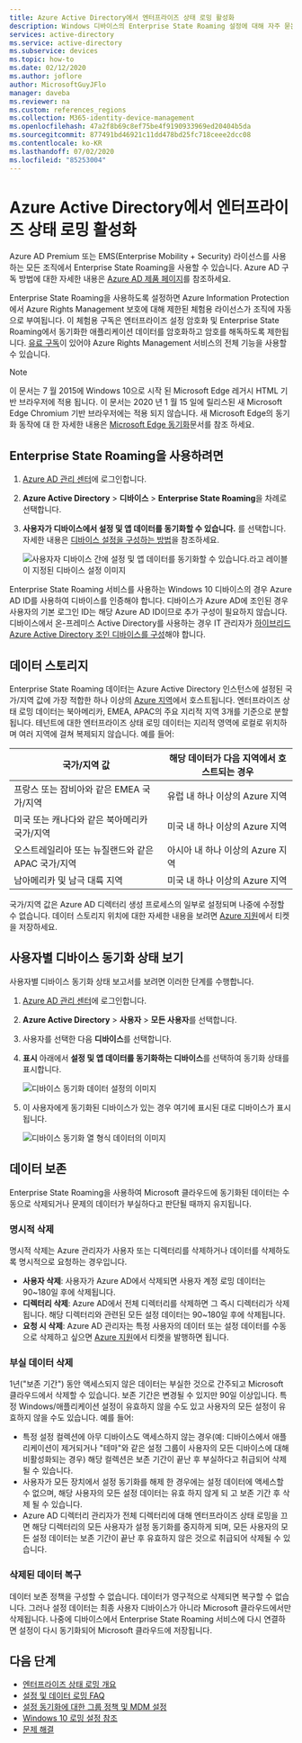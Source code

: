 ```yaml
---
title: Azure Active Directory에서 엔터프라이즈 상태 로밍 활성화
description: Windows 디바이스의 Enterprise State Roaming 설정에 대해 자주 묻는 질문과 대답입니다.
services: active-directory
ms.service: active-directory
ms.subservice: devices
ms.topic: how-to
ms.date: 02/12/2020
ms.author: joflore
author: MicrosoftGuyJFlo
manager: daveba
ms.reviewer: na
ms.custom: references_regions
ms.collection: M365-identity-device-management
ms.openlocfilehash: 47a2f8b69c8ef75be4f9190933969ed20404b5da
ms.sourcegitcommit: 877491bd46921c11dd478bd25fc718ceee2dcc08
ms.contentlocale: ko-KR
ms.lasthandoff: 07/02/2020
ms.locfileid: "85253004"
---
```

# <a name="enable-enterprise-state-roaming-in-azure-active-directory"></a>Azure Active Directory에서 엔터프라이즈 상태 로밍 활성화

Azure AD Premium 또는 EMS(Enterprise Mobility + Security) 라이선스를 사용하는 모든 조직에서 Enterprise State Roaming을 사용할 수 있습니다. Azure AD 구독 방법에 대한 자세한 내용은 [Azure AD 제품 페이지](https://azure.microsoft.com/services/active-directory)를 참조하세요.

Enterprise State Roaming을 사용하도록 설정하면 Azure Information Protection에서 Azure Rights Management 보호에 대해 제한된 체험용 라이선스가 조직에 자동으로 부여됩니다. 이 체험용 구독은 엔터프라이즈 설정 암호화 및 Enterprise State Roaming에서 동기화한 애플리케이션 데이터를 암호화하고 암호를 해독하도록 제한됩니다. [유료 구독](https://azure.microsoft.com/pricing/details/information-protection/)이 있어야 Azure Rights Management 서비스의 전체 기능을 사용할 수 있습니다.

> [!NOTE]
> 이 문서는 7 월 2015에 Windows 10으로 시작 된 Microsoft Edge 레거시 HTML 기반 브라우저에 적용 됩니다. 이 문서는 2020 년 1 월 15 일에 릴리스된 새 Microsoft Edge Chromium 기반 브라우저에는 적용 되지 않습니다. 새 Microsoft Edge의 동기화 동작에 대 한 자세한 내용은 [Microsoft Edge 동기화](/deployedge/microsoft-edge-enterprise-sync)문서를 참조 하세요.

## <a name="to-enable-enterprise-state-roaming"></a>Enterprise State Roaming을 사용하려면

1. [Azure AD 관리 센터](https://aad.portal.azure.com/)에 로그인합니다.
1. **Azure Active Directory** &gt; **디바이스** &gt; **Enterprise State Roaming**을 차례로 선택합니다.
1. **사용자가 디바이스에서 설정 및 앱 데이터를 동기화할 수 있습니다.** 를 선택합니다. 자세한 내용은 [디바이스 설정을 구성하는 방법](/azure/active-directory/device-management-azure-portal)을 참조하세요.
  
   ![사용자자 디바이스 간에 설정 및 앱 데이터를 동기화할 수 있습니다.라고 레이블이 지정된 디바이스 설정 이미지](./media/enterprise-state-roaming-enable/device-settings.png)
  
Enterprise State Roaming 서비스를 사용하는 Windows 10 디바이스의 경우 Azure AD ID를 사용하여 디바이스를 인증해야 합니다. 디바이스가 Azure AD에 조인된 경우 사용자의 기본 로그인 ID는 해당 Azure AD ID이므로 추가 구성이 필요하지 않습니다. 디바이스에서 온-프레미스 Active Directory를 사용하는 경우 IT 관리자가 [하이브리드 Azure Active Directory 조인 디바이스를 구성](hybrid-azuread-join-manual-steps.md)해야 합니다. 

## <a name="data-storage"></a>데이터 스토리지

Enterprise State Roaming 데이터는 Azure Active Directory 인스턴스에 설정된 국가/지역 값에 가장 적합한 하나 이상의 [Azure 지역](https://azure.microsoft.com/regions/)에서 호스트됩니다. 엔터프라이즈 상태 로밍 데이터는 북아메리카, EMEA, APAC의 주요 지리적 지역 3개를 기준으로 분할됩니다. 테넌트에 대한 엔터프라이즈 상태 로밍 데이터는 지리적 영역에 로컬로 위치하며 여러 지역에 걸쳐 복제되지 않습니다.  예를 들어:

| 국가/지역 값 | 해당 데이터가 다음 지역에서 호스트되는 경우 |
| -------------------- | ------------------------ |
| 프랑스 또는 잠비아와 같은 EMEA 국가/지역 | 유럽 내 하나 이상의 Azure 지역 |
| 미국 또는 캐나다와 같은 북아메리카 국가/지역 | 미국 내 하나 이상의 Azure 지역 |
| 오스트레일리아 또는 뉴질랜드와 같은 APAC 국가/지역 | 아시아 내 하나 이상의 Azure 지역 |
| 남아메리카 및 남극 대륙 지역 | 미국 내 하나 이상의 Azure 지역 |

국가/지역 값은 Azure AD 디렉터리 생성 프로세스의 일부로 설정되며 나중에 수정할 수 없습니다. 데이터 스토리지 위치에 대한 자세한 내용을 보려면 [Azure 지원](https://azure.microsoft.com/support/options/)에서 티켓을 저장하세요.

## <a name="view-per-user-device-sync-status"></a>사용자별 디바이스 동기화 상태 보기

사용자별 디바이스 동기화 상태 보고서를 보려면 이러한 단계를 수행합니다.

1. [Azure AD 관리 센터](https://aad.portal.azure.com/)에 로그인합니다.
1. **Azure Active Directory** &gt; **사용자** &gt; **모든 사용자**를 선택합니다.
1. 사용자를 선택한 다음 **디바이스**를 선택합니다.
1. **표시** 아래에서 **설정 및 앱 데이터를 동기화하는 디바이스**를 선택하여 동기화 상태를 표시합니다.
  
   ![디바이스 동기화 데이터 설정의 이미지](./media/enterprise-state-roaming-enable/sync-status.png)
  
1. 이 사용자에게 동기화된 디바이스가 있는 경우 여기에 표시된 대로 디바이스가 표시됩니다.
  
   ![디바이스 동기화 열 형식 데이터의 이미지](./media/enterprise-state-roaming-enable/device-status-row.png)

## <a name="data-retention"></a>데이터 보존

Enterprise State Roaming을 사용하여 Microsoft 클라우드에 동기화된 데이터는 수동으로 삭제되거나 문제의 데이터가 부실하다고 판단될 때까지 유지됩니다. 

### <a name="explicit-deletion"></a>명시적 삭제

명시적 삭제는 Azure 관리자가 사용자 또는 디렉터리를 삭제하거나 데이터를 삭제하도록 명시적으로 요청하는 경우입니다.

* **사용자 삭제**: 사용자가 Azure AD에서 삭제되면 사용자 계정 로밍 데이터는 90~180일 후에 삭제됩니다. 
* **디렉터리 삭제**: Azure AD에서 전체 디렉터리를 삭제하면 그 즉시 디렉터리가 삭제됩니다. 해당 디렉터리와 관련된 모든 설정 데이터는 90~180일 후에 삭제됩니다. 
* **요청 시 삭제**: Azure AD 관리자는 특정 사용자의 데이터 또는 설정 데이터를 수동으로 삭제하고 싶으면 [Azure 지원](https://azure.microsoft.com/support/)에서 티켓을 발행하면 됩니다. 

### <a name="stale-data-deletion"></a>부실 데이터 삭제

1년("보존 기간") 동안 액세스되지 않은 데이터는 부실한 것으로 간주되고 Microsoft 클라우드에서 삭제할 수 있습니다. 보존 기간은 변경될 수 있지만 90일 이상입니다. 특정 Windows/애플리케이션 설정이 유효하지 않을 수도 있고 사용자의 모든 설정이 유효하지 않을 수도 있습니다. 예를 들어:

* 특정 설정 컬렉션에 아무 디바이스도 액세스하지 않는 경우(예: 디바이스에서 애플리케이션이 제거되거나 &quot;테마&quot;와 같은 설정 그룹이 사용자의 모든 디바이스에 대해 비활성화되는 경우) 해당 컬렉션은 보존 기간이 끝난 후 부실하다고 취급되어 삭제될 수 있습니다. 
* 사용자가 모든 장치에서 설정 동기화를 해제 한 경우에는 설정 데이터에 액세스할 수 없으며, 해당 사용자의 모든 설정 데이터는 유효 하지 않게 되 고 보존 기간 후 삭제 될 수 있습니다. 
* Azure AD 디렉터리 관리자가 전체 디렉터리에 대해 엔터프라이즈 상태 로밍을 끄면 해당 디렉터리의 모든 사용자가 설정 동기화를 중지하게 되며, 모든 사용자의 모든 설정 데이터는 보존 기간이 끝난 후 유효하지 않은 것으로 취급되어 삭제될 수 있습니다. 

### <a name="deleted-data-recovery"></a>삭제된 데이터 복구

데이터 보존 정책을 구성할 수 없습니다. 데이터가 영구적으로 삭제되면 복구할 수 없습니다. 그러나 설정 데이터는 최종 사용자 디바이스가 아니라 Microsoft 클라우드에서만 삭제됩니다. 나중에 디바이스에서 Enterprise State Roaming 서비스에 다시 연결하면 설정이 다시 동기화되어 Microsoft 클라우드에 저장됩니다.

## <a name="next-steps"></a>다음 단계

* [엔터프라이즈 상태 로밍 개요](enterprise-state-roaming-overview.md)
* [설정 및 데이터 로밍 FAQ](enterprise-state-roaming-faqs.md)
* [설정 동기화에 대한 그룹 정책 및 MDM 설정](enterprise-state-roaming-group-policy-settings.md)
* [Windows 10 로밍 설정 참조](enterprise-state-roaming-windows-settings-reference.md)
* [문제 해결](enterprise-state-roaming-troubleshooting.md)
